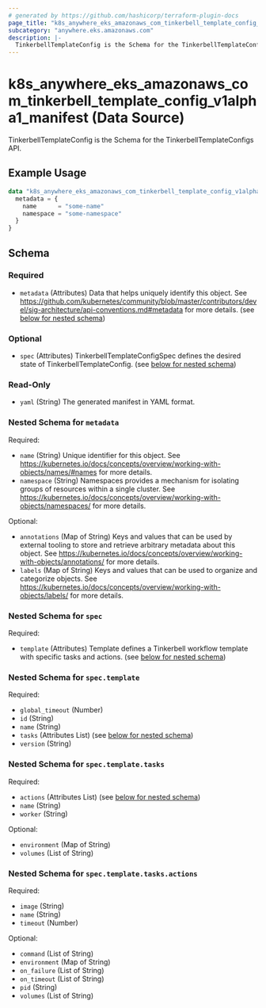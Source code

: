 ```yaml
---
# generated by https://github.com/hashicorp/terraform-plugin-docs
page_title: "k8s_anywhere_eks_amazonaws_com_tinkerbell_template_config_v1alpha1_manifest Data Source - terraform-provider-k8s"
subcategory: "anywhere.eks.amazonaws.com"
description: |-
  TinkerbellTemplateConfig is the Schema for the TinkerbellTemplateConfigs API.
---
```


# k8s_anywhere_eks_amazonaws_com_tinkerbell_template_config_v1alpha1_manifest (Data Source)

TinkerbellTemplateConfig is the Schema for the TinkerbellTemplateConfigs API.

## Example Usage

```terraform
data "k8s_anywhere_eks_amazonaws_com_tinkerbell_template_config_v1alpha1_manifest" "example" {
  metadata = {
    name      = "some-name"
    namespace = "some-namespace"
  }
}
```

<!-- schema generated by tfplugindocs -->
## Schema

### Required

- `metadata` (Attributes) Data that helps uniquely identify this object. See https://github.com/kubernetes/community/blob/master/contributors/devel/sig-architecture/api-conventions.md#metadata for more details. (see [below for nested schema](#nestedatt--metadata))

### Optional

- `spec` (Attributes) TinkerbellTemplateConfigSpec defines the desired state of TinkerbellTemplateConfig. (see [below for nested schema](#nestedatt--spec))

### Read-Only

- `yaml` (String) The generated manifest in YAML format.

<a id="nestedatt--metadata"></a>
### Nested Schema for `metadata`

Required:

- `name` (String) Unique identifier for this object. See https://kubernetes.io/docs/concepts/overview/working-with-objects/names/#names for more details.
- `namespace` (String) Namespaces provides a mechanism for isolating groups of resources within a single cluster. See https://kubernetes.io/docs/concepts/overview/working-with-objects/namespaces/ for more details.

Optional:

- `annotations` (Map of String) Keys and values that can be used by external tooling to store and retrieve arbitrary metadata about this object. See https://kubernetes.io/docs/concepts/overview/working-with-objects/annotations/ for more details.
- `labels` (Map of String) Keys and values that can be used to organize and categorize objects. See https://kubernetes.io/docs/concepts/overview/working-with-objects/labels/ for more details.


<a id="nestedatt--spec"></a>
### Nested Schema for `spec`

Required:

- `template` (Attributes) Template defines a Tinkerbell workflow template with specific tasks and actions. (see [below for nested schema](#nestedatt--spec--template))

<a id="nestedatt--spec--template"></a>
### Nested Schema for `spec.template`

Required:

- `global_timeout` (Number)
- `id` (String)
- `name` (String)
- `tasks` (Attributes List) (see [below for nested schema](#nestedatt--spec--template--tasks))
- `version` (String)

<a id="nestedatt--spec--template--tasks"></a>
### Nested Schema for `spec.template.tasks`

Required:

- `actions` (Attributes List) (see [below for nested schema](#nestedatt--spec--template--tasks--actions))
- `name` (String)
- `worker` (String)

Optional:

- `environment` (Map of String)
- `volumes` (List of String)

<a id="nestedatt--spec--template--tasks--actions"></a>
### Nested Schema for `spec.template.tasks.actions`

Required:

- `image` (String)
- `name` (String)
- `timeout` (Number)

Optional:

- `command` (List of String)
- `environment` (Map of String)
- `on_failure` (List of String)
- `on_timeout` (List of String)
- `pid` (String)
- `volumes` (List of String)

